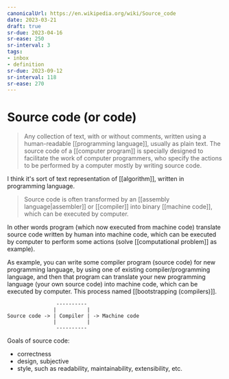```yaml
---
canonicalUrl: https://en.wikipedia.org/wiki/Source_code
date: 2023-03-21
draft: true
sr-due: 2023-04-16
sr-ease: 250
sr-interval: 3
tags:
- inbox
- definition
sr-due: 2023-09-12
sr-interval: 118
sr-ease: 270
---
```


# Source code (or code)

> Any collection of text, with or without comments, written using a
> human-readable [[programming language]], usually as plain text. The source
> code of a [[computer program]] is specially designed to facilitate the work of
> computer programmers, who specify the actions to be performed by a computer
> mostly by writing source code.

I think it's sort of text representation of [[algorithm]], written in
programming language.

> Source code is often transformed by an [[assembly language|assembler]] or
> [[compiler]] into binary [[machine code]], which can be executed by computer.

In other words program (which now executed from machine code) translate source
code written by human into machine code, which can be executed by computer to
perform some actions (solve [[computational problem]] as example).

As example, you can write some compiler program (source code) for new
programming language, by using one of existing compiler/programming language,
and then that program can translate your new programming language (your own
source code) into machine code, which can be executed by computer. This process
named [[bootstrapping (compilers)]].

```
                ----------
               |          |
Source code -> | Compiler | -> Machine code
               |          |
                ----------

```

Goals of source code:

- correctness
- design, subjective
- style, such as readability, maintainability, extensibility, etc.
